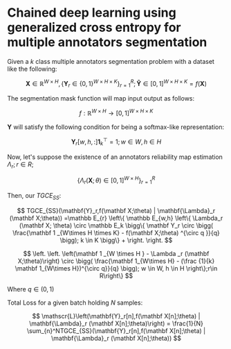 # Chained deep learning using generalized cross entropy for multiple annotators segmentation

Given a $k$ class multiple annotators segmentation problem with a dataset like the following:

$$
\mathbf X \in \mathbb{R}^{W \times H}, \{ \mathbf Y_r \in \{0,1\}^{W \times H \times K} \}_{r=1}^R; \mathbf {\hat Y} \in [0,1]^{W\times H \times K} = f(\mathbf X)
$$

The segmentation mask function will map input output as follows:

$$
f: \mathbb  R ^{W\times H} \to [0,1]^{W\times H\times K}
$$

$\mathbf Y$ will satisfy the following condition for being a softmax-like representation:

$$
\mathbf Y_r[w,h,:] \mathbf{1} ^ \top _ k = 1; w \in W, h \in H
$$

Now, let's suppose the existence of an annotators reliability map estimation $\Lambda_r; r \in R$;

$$
\{{ \Lambda_r (\mathbf X; \theta ) \in [0,1] ^{W\times H} \}}_{r=1}^R
$$

Then, our $TGCE_{SS}$:

$$
TGCE_{SS}(\mathbf{Y}_r,f(\mathbf X;\theta) | \mathbf{\Lambda}_r (\mathbf X;\theta)) =\mathbb E_{r} \left\{ \mathbb E_{w,h} \left\{ \Lambda_r (\mathbf X; \theta) \circ \mathbb E_k \bigg\{    \mathbf Y_r \circ \bigg( \frac{\mathbf 1 _{W\times H \times K} - f(\mathbf X;\theta) ^{\circ q }}{q} \bigg); k \in K  \bigg\}  + \right. \right.
$$

$$
\left. \left. \left(\mathbf 1 _{W \times H } - \Lambda _r (\mathbf X;\theta)\right) \circ \bigg(   \frac{\mathbf 1_{W\times H} - (\frac {1}{k} \mathbf 1_{W\times H})^{\circ q}}{q} \bigg); w \in W, h \in H \right\};r\in R\right\}
$$

Where $q \in (0,1)$

Total Loss for a given batch holding $N$ samples:

$$
\mathscr{L}\left(\mathbf{Y}_r[n],f(\mathbf X[n];\theta) | \mathbf{\Lambda}_r (\mathbf X[n];\theta)\right)  = \frac{1}{N} \sum_{n}^NTGCE_{SS}(\mathbf{Y}_r[n],f(\mathbf X[n];\theta) | \mathbf{\Lambda}_r (\mathbf X[n];\theta))
$$
